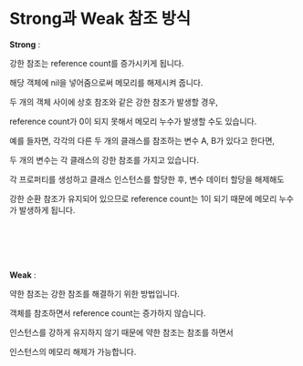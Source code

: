 Strong과 Weak 참조 방식
===========================

**Strong** : 

강한 참조는 reference count를 증가시키게 됩니다.

해당 객체에 nil을 넣어줌으로써 메모리를 해제시켜 줍니다.

두 개의 객체 사이에 상호 참조와 같은 강한 참조가 발생할 경우,

reference count가 0이 되지 못해서 메모리 누수가 발생할 수도 있습니다.

예를 들자면, 각각의 다른 두 개의 클래스를 참조하는 변수 A, B가 있다고 한다면, 

두 개의 변수는 각 클래스의 강한 참조를 가지고 있습니다.

각 프로퍼티를 생성하고 클래스 인스턴스를 할당한 후, 변수 데이터 할당을 해제해도 

강한 순환 참조가 유지되어 있으므로  reference count는 1이 되기 때문에 메모리 누수가 발생하게 됩니다. 

</br></br></br></br>

**Weak** : 

약한 참조는 강한 참조를 해결하기 위한 방법입니다.

객체를 참조하면서 reference count는 증가하지 않습니다. 

인스턴스를 강하게 유지하지 않기 때문에 약한 참조는 참조를 하면서 

인스턴스의 메모리 해제가 가능합니다.















